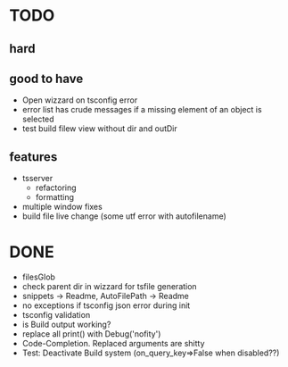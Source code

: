
TODO
====

hard
----



good to have
------------

 * Open wizzard on tsconfig error
 * error list has crude messages if a missing element of an object is selected
 * test build filew view without dir and outDir

features
--------

 * tsserver
   + refactoring
   + formatting
 * multiple window fixes
 * build file live change (some utf error with autofilename)

DONE
====

 * filesGlob
 * check parent dir in wizzard for tsfile generation
 * snippets -> Readme, AutoFilePath -> Readme
 * no exceptions if tsconfig json error during init
 * tsconfig validation
 * is Build output working?
 * replace all print() with Debug('nofity')
 * Code-Completion. Replaced arguments are shitty
 * Test: Deactivate Build system (on_query_key=>False when disabled??)